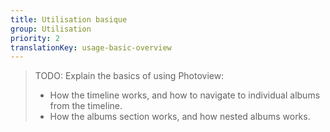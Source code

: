 ```yaml
---
title: Utilisation basique
group: Utilisation
priority: 2
translationKey: usage-basic-overview
---
```


> TODO: Explain the basics of using Photoview:
>
> - How the timeline works, and how to navigate to individual albums from the timeline.
> - How the albums section works, and how nested albums works.
